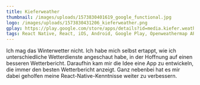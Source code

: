 ```yaml
---
title: Kieferweather
thumbnail: /images/uploads/1573830401619_google_functional.jpg
logo: /images/uploads/1573830431206_kieferweather.png
gplay: https://play.google.com/store/apps/details?id=media.kiefer.weather
tags: React Native, React, iOS, Android, Google Play, Openweathermap API
---
```

Ich mag das Winterwetter nicht. Ich habe mich selbst ertappt, wie ich unterschiedliche Wetterdienste angeschaut habe, in der Hoffnung auf einen besseren Wetterbericht. Daraufhin kam mir die Idee eine App zu entwickeln, die immer den besten Wetterbericht anzeigt. Ganz nebenbei hat es mir dabei geholfen meine React-Native-Kenntnisse weiter zu verbessern.